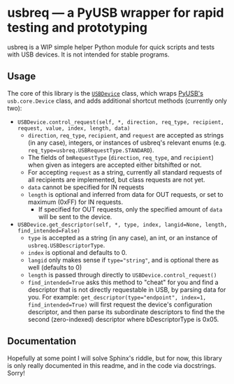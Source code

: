 # usbreq — a PyUSB wrapper for rapid testing and prototyping

usbreq is a WIP simple helper Python module for quick scripts and tests with USB devices.
It is not intended for stable programs.


## Usage

The core of this library is the [`USBDevice`](./usbreq/__init__.py#L232) class, which wraps
[PyUSB's](https://github.com/pyusb/pyusb) `usb.core.Device` class, and adds additional shortcut methods
(currently only two):

- `USBDevice.control_request(self, *, direction, req_type, recipient, request, value, index, length, data)`
	- `direction`, `req_type`, `recipient`, and `request` are accepted as strings (in any case), integers,
		or instances of usbreq's relevant enums (e.g. `req_type=usbreq.USBRequestType.STANDARD`).
	- The fields of `bmRequestType` (`direction`, `req_type`, and `recipient`) when given as integers are accepted
		either bitshifted or not.
	- For accepting `request` as a string, currently all standard requests of all recipients are implemented,
		but class requests are not yet.
	- `data` cannot be specified for IN requests
	- `length` is optional and inferred from data for OUT requests, or set to maximum (0xFF) for IN requests.
		- If specified for OUT requests, only the specified amount of `data` will be sent to the device.
- `USBDevice.get_descriptor(self, *, type, index, langid=None, length, find_intended=False)`
	- `type` is accepted as a string (in any case), an int, or an instance of `usbreq.USBDescriptorType`.
	- `index` is optional and defaults to 0.
	- `langid` only makes sense if `type="string"`, and is optional there as well (defaults to 0)
	- `length` is passed through directly to `USBDevice.control_request()`
	- `find_intended=True` asks this method to "cheat" for you and find a descriptor that is not directly requestable
		in USB, by parsing data for you. For example: `get_descriptor(type="endpoint", index=1, find_intended=True)`
		will first request the device's configuration descriptor, and then parse its subordinate descriptors to find
		the the second (zero-indexed) descriptor where bDescriptorType is 0x05.


## Documentation

Hopefully at some point I will solve Sphinx's riddle, but for now, this library is only really documented in this
readme, and in the code via docstrings. Sorry!
